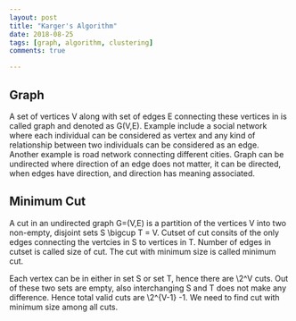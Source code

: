 ```yaml
---
layout: post
title: "Karger's Algorithm"
date: 2018-08-25
tags: [graph, algorithm, clustering]
comments: true

---
```


## Graph
A set of vertices V along with set of edges E connecting these vertices in is called graph and denoted as G(V,E). Example include a social network where each individual can be considered as vertex and any kind of relationship between two individuals can be considered as an edge. Another example is road network connecting different cities. Graph can be undirected where direction of an edge does not matter, it can be directed, when edges have direction, and direction has meaning associated.

## Minimum Cut 
A cut in an undirected graph G=(V,E) is a partition of the vertices V into two non-empty, disjoint sets S \bigcup T = V. Cutset of cut consits of the only edges connecting the vertcies in S to vertices in T. Number of edges in cutset is called size of cut. The cut with minimum size is called minimum cut.

Each vertex can be in either in set S or set T, hence there are \2^V cuts. Out of these two sets are empty, also interchanging S and T does not make any difference. Hence total valid cuts are \2^{V-1} -1. We need to find cut with minimum size among all cuts.


